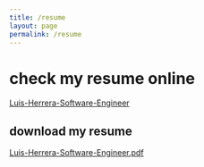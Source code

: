 ```yaml
---
title: /resume
layout: page
permalink: /resume
---
```


# check my resume online

[Luis-Herrera-Software-Engineer](https://github.com/lh1008/cv/blob/master/Luis-Herrera-Software-Engineer.pdf)

## download my resume

[Luis-Herrera-Software-Engineer.pdf](https://github.com/lh1008/cv/raw/master/Luis-Herrera-Software-Engineer.pdf)
